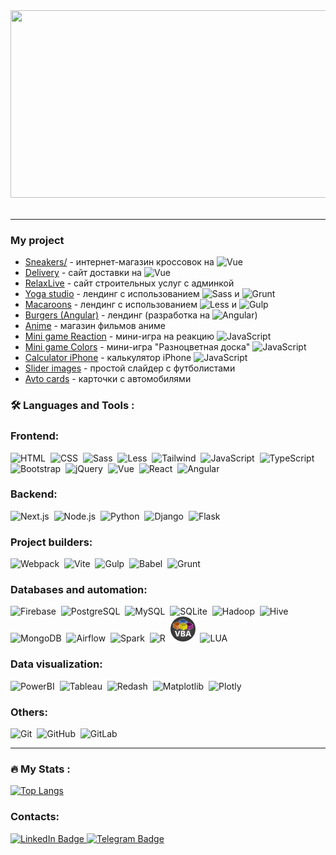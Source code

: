 <div id="header" align="center">
  <div align="center">
    <img src="https://media.giphy.com/media/dWesBcTLavkZuG35MI/giphy.gif" width="600" height="300"/>
  </div>
  <img src="https://komarev.com/ghpvc/?username=PSKutergin&style=flat-square&color=blue" alt=""/>
</div>

<!--
**PSKutergin/PSKutergin** is a ✨ _special_ ✨ repository because its `README.md` (this file) appears on your GitHub profile.

Here are some ideas to get you started:

- 🔭 I’m currently working on ...
- 🌱 I’m currently learning ...
- 👯 I’m looking to collaborate on ...
- 🤔 I’m looking for help with ...
- 💬 Ask me about ...
- 📫 How to reach me: ...
- 😄 Pronouns: ...
- ⚡ Fun fact: ...
-->

---

### My project

+ [Sneakers/](https://pskutergin.github.io/vue-sneakers/) - интернет-магазин кроссовок на <img src="https://skillicons.dev/icons?i=vue" title="Vue" alt="Vue" width="20" height="20"/>&nbsp; </br>
+ [Delivery](https://pskutergin.github.io/vue-delivery/) - сайт доставки на <img src="https://skillicons.dev/icons?i=vue" title="Vue" alt="Vue" width="20" height="20"/>&nbsp; </br>
+ [RelaxLive](https://pskutergin.github.io/RelaxLive/) - сайт строительных услуг с админкой </br>
+ [Yoga studio](https://pskutergin.github.io/soulYoga/) - лендинг с использованием <img src="https://skillicons.dev/icons?i=sass" title="Sass" alt="Sass" width="20" height="20"/> и <img src="https://cdn.icon-icons.com/icons2/2415/PNG/512/grunt_original_logo_icon_146488.png" title="Grunt" alt="Grunt" width="20" height="20"/> </br>
+ [Macaroons](https://pskutergin.github.io/Macaroons/) - лендинг с использованием <img src="https://cdn.icon-icons.com/icons2/2415/PNG/512/less_plain_wordmark_logo_icon_146437.png" title="Less" alt="Less" width="20" height="20"/> и <img src="https://skillicons.dev/icons?i=gulp" title="Gulp" alt="Gulp" width="20" height="20"/> </br>
+ [Burgers (Angular)](https://pskutergin.github.io/burgers/) - лендинг (разработка на <img src="https://skillicons.dev/icons?i=angular" title="Angular" alt="Angular" width="20" height="20"/>) </br>
+ [Anime](https://pskutergin.github.io/Anime/) - магазин фильмов аниме </br>
+ [Mini game Reaction](https://pskutergin.github.io/AIM_Game/) - мини-игра на реакцию <img src="https://skillicons.dev/icons?i=js" title="JavaScript" alt="JavaScript" width="20" height="20"/> </br>
+ [Mini game Colors](https://pskutergin.github.io/Mini_game/) - мини-игра "Разноцветная доска" <img src="https://skillicons.dev/icons?i=js" title="JavaScript" alt="JavaScript" width="20" height="20"/> </br>
+ [Calculator iPhone](https://pskutergin.github.io/iPhone_Calc/) - калькулятор iPhone <img src="https://skillicons.dev/icons?i=js" title="JavaScript" alt="JavaScript" width="20" height="20"/> </br>
+ [Slider images](https://pskutergin.github.io/Slider_img/) - простой слайдер с футболистами </br>
+ [Avto cards](https://pskutergin.github.io/Cards/) - карточки с автомобилями </br>

### :hammer_and_wrench: Languages and Tools :
<div>
  <div>
    <h3>Frontend:</h3>
    <img src="https://skillicons.dev/icons?i=html" title="HTML5" alt="HTML" width="40" height="40"/>&nbsp;
    <img src="https://skillicons.dev/icons?i=css"  title="CSS3" alt="CSS" width="40" height="40"/>&nbsp;
    <img src="https://skillicons.dev/icons?i=sass" title="Sass" alt="Sass" width="40" height="40"/>&nbsp;
    <img src="https://cdn.icon-icons.com/icons2/2415/PNG/512/less_plain_wordmark_logo_icon_146437.png" title="Less" alt="Less" width="40" height="40"/>&nbsp;
    <img src="https://skillicons.dev/icons?i=tailwind" title="Tailwind" alt="Tailwind" width="40" height="40"/>&nbsp;
    <img src="https://skillicons.dev/icons?i=js" title="JavaScript" alt="JavaScript" width="40" height="40"/>&nbsp;
    <img src="https://skillicons.dev/icons?i=ts" title="TypeScript" alt="TypeScript" width="40" height="40"/>&nbsp;
    <img src="https://skillicons.dev/icons?i=bootstrap" title="Bootstrap" alt="Bootstrap" width="40" height="40"/>&nbsp;
    <img src="https://skillicons.dev/icons?i=jquery" title="jQuery" alt="jQuery" width="40" height="40"/>&nbsp;
    <img src="https://skillicons.dev/icons?i=vue" title="Vue" alt="Vue" width="40" height="40"/>&nbsp;
    <img src="https://skillicons.dev/icons?i=react" title="React" alt="React" width="40" height="40"/>&nbsp;
    <img src="https://skillicons.dev/icons?i=angular" title="Angular" alt="Angular" width="40" height="40"/>&nbsp;
  </div>
  <div>
    <h3>Backend:</h3>
    <img src="https://skillicons.dev/icons?i=nextjs" title="Next.js" alt="Next.js" width="40" height="40"/>&nbsp;
    <img src="https://skillicons.dev/icons?i=nodejs" title="Node.js" alt="Node.js" width="40" height="40"/>&nbsp;
    <img src="https://skillicons.dev/icons?i=py" title="Python" alt="Python" width="40" height="40"/>&nbsp;
    <img src="https://skillicons.dev/icons?i=django" title="Django" alt="Django" width="40" height="40"/>&nbsp;
    <img src="https://skillicons.dev/icons?i=flask" title="Flask" alt="Flask" width="40" height="40"/>&nbsp;
  </div>
  <div>
    <h3>Project builders:</h3>
    <img src="https://skillicons.dev/icons?i=webpack" title="Webpack" alt="Webpack" width="40" height="40"/>&nbsp;
    <img src="https://skillicons.dev/icons?i=vite" title="Vite" alt="Vite" width="40" height="40"/>&nbsp;
    <img src="https://skillicons.dev/icons?i=gulp" title="Gulp" alt="Gulp" width="40" height="40"/>&nbsp;
    <img src="https://skillicons.dev/icons?i=babel" title="Babel" alt="Babel" width="40" height="40"/>&nbsp;
    <img src="https://cdn.icon-icons.com/icons2/2415/PNG/512/grunt_original_logo_icon_146488.png" title="Grunt" alt="Grunt" width="40" height="40"/>&nbsp;
  </div>
  <div>
    <h3>Databases and automation:</h3>
    <img src="https://skillicons.dev/icons?i=firebase" title="Firebase" alt="Firebase" width="40" height="40"/>&nbsp;
    <img src="https://skillicons.dev/icons?i=postgres" title="PostgreSQL" alt="PostgreSQL" width="40" height="40"/>&nbsp;
    <img src="https://skillicons.dev/icons?i=mysql" title="MySQL" alt="MySQL" width="40" height="40"/>&nbsp;
    <img src="https://skillicons.dev/icons?i=sqlite" title="SQLite" alt="SQLite" width="40" height="40"/>&nbsp;
    <img src="https://cdn.icon-icons.com/icons2/2699/PNG/512/apache_hadoop_logo_icon_169586.png" title="Hadoop" alt="Hadoop" width="40" height="40"/>&nbsp;
    <img src="https://cdn.icon-icons.com/icons2/2699/PNG/512/apache_hive_logo_icon_167867.png" title="Hive" alt="Hive" width="40" height="40"/>&nbsp;
    <img src="https://skillicons.dev/icons?i=mongodb" title="MongoDB" alt="MongoDB" width="40" height="40"/>&nbsp;
    <img src="https://static-00.iconduck.com/assets.00/airflow-icon-512x512-tpr318yf.png" title="Airflow" alt="Airflow" width="40" height="40"/>&nbsp;
    <img src="https://cdn.icon-icons.com/icons2/2699/PNG/512/apache_spark_logo_icon_170560.png" title="Spark" alt="Spark" width="40" height="40"/>&nbsp;
    <img src="https://skillicons.dev/icons?i=r" title="R" alt="R" width="40" height="40"/>&nbsp;
    <img src="https://raw.githubusercontent.com/github/explore/71e4a0fc524fd1d7a0d9a940aa6b91f31458a87b/topics/vba/vba.png" title="VBA" alt="VBA" width="40" height="40"/>&nbsp;
    <img src="https://skillicons.dev/icons?i=lua" title="LUA" alt="LUA" width="40" height="40"/>&nbsp;
  </div>
  <div>
    <h3>Data visualization:</h3>
    <img src="https://www.pngmart.com/files/23/Power-Bi-Logo-PNG-File.png" title="PowerBI" alt="PowerBI" width="40" height="40"/>&nbsp;
    <img src="https://nextviewconsulting.com/sites/default/files/styles/large/public/icons/logo-tableau-cirkel.png" title="Tableau" alt="Tableau" width="40" height="40"/>&nbsp;
    <img src="https://asset.brandfetch.io/idmq1uuJbI/idWlbrYIGU.svg" title="Redash" alt="Redash" width="40" height="40"/>&nbsp;
    <img src="https://asset.brandfetch.io/idbyoKq4tZ/idvwpDn6Co.png" title="Matplotlib" alt="Matplotlib" width="40" height="40"/>&nbsp;
    <img src="https://asset.brandfetch.io/idwPNp71Xw/id642wtAgP.jpeg" title="Plotly" alt="Plotly" width="40" height="40"/>&nbsp;
  </div>
  <div>
    <h3>Others:</h3>
    <img src="https://skillicons.dev/icons?i=git" title="Git" alt="Git" width="40" height="40"/>&nbsp;
    <img src="https://skillicons.dev/icons?i=github" title="GitHub" alt="GitHub" width="40" height="40"/>&nbsp;
    <img src="https://skillicons.dev/icons?i=gitlab" title="GitLab" alt="GitLab" width="40" height="40"/>&nbsp;
  </div>
</div>

---

### :fire: My Stats :
<!-- [![GitHub Streak](http://github-readme-streak-stats.herokuapp.com?user=PSKutergin&theme=dark&background=000000)](https://git.io/streak-stats)
<br/> -->
[![Top Langs](https://github-readme-stats.vercel.app/api/top-langs/?username=PSKutergin&langs_count=20&layout=compact&theme=vision-friendly-dark)](https://github.com/anuraghazra/github-readme-stats)

### Contacts:
<div id="badges">
  <a href="https://www.linkedin.com/in/pavel-kutergin">
    <img src="https://img.shields.io/badge/LinkedIn-blue?style=for-the-badge&logo=linkedin&logoColor=white" alt="LinkedIn Badge"/>
  </a>
  <a href="https://t.me/p_kutergin">
    <img src="https://img.shields.io/badge/Telegram-blue?style=for-the-badge&logo=telegram&logoColor=white" alt="Telegram Badge"/>
  </a>
</div>
